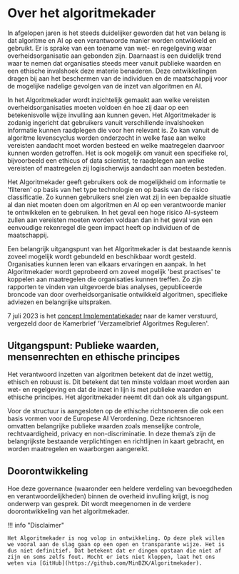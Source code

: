 # Over het algoritmekader
In afgelopen jaren is het steeds duidelijker geworden dat het van belang is dat algoritme en AI op een verantwoorde manier worden ontwikkeld en gebruikt. Er is sprake van een toename van wet- en regelgeving waar overheidsorganisatie aan gebonden zijn. Daarnaast is een duidelijk trend waar te nemen dat organisaties steeds meer vanuit publieke waarden en een ethische invalshoek deze materie benaderen. Deze ontwikkelingen dragen bij aan het beschermen van de individuen en de maatschappij voor de mogelijke nadelige gevolgen van de inzet van algoritmen en AI. 

In het Algoritmekader wordt inzichtelijk gemaakt aan welke vereisten overheidsorganisaties moeten voldoen én hoe zij daar op een betekenisvolle wijze invulling aan kunnen geven. Het Algoritmekader is zodanig ingericht dat gebruikers vanuit verschillende invalshoeken informatie kunnen raadplegen die voor hen relevant is. Zo kan vanuit de algoritme levenscyclus worden onderzocht in welke fase aan welke vereisten aandacht moet worden besteed en welke maatregelen daarvoor kunnen worden getroffen. Het is ook mogelijk om vanuit een specifieke rol, bijvoorbeeld een ethicus of data scientist, te raadplegen aan welke vereisten of maatregelen zij logischerwijs aandacht aan moeten besteden. 

Het Algoritmekader geeft gebruikers ook de mogelijkheid om informatie te 'filteren' op basis van het type technologie en op basis van de risico classificatie. Zo kunnen gebruikers snel zien wat zij in een bepaalde situatie al dan niet moeten doen om algoritmen en AI op een verantwoorde manier te ontwikkelen en te gebruiken. In het geval een hoge risico AI-systeem zullen aan vereisten moeten worden voldaan dan in het geval van een eenvoudige rekenregel die geen impact heeft op individuen of de maatschappij.  

Een belangrijk uitgangspunt van het Algoritmekader is dat bestaande kennis zoveel mogelijk wordt gebundeld en beschikbaar wordt gesteld. Organisaties kunnen leren van elkaars ervaringen en aanpak. In het Algoritmekader wordt geprobeerd om zoveel mogelijk 'best practises' te koppelen aan maatregelen die organisaties kunnen treffen. Zo zijn rapporten te vinden van uitgevoerde bias analyses, gepubliceerde broncode van door overheidsorganisatie ontwikkeld algoritmen, specifieke adviezen en belangrijke uitspraken. 


7 juli 2023 is het [concept Implementatiekader](https://www.rijksoverheid.nl/documenten/rapporten/2023/06/30/implementatiekader-verantwoorde-inzet-van-algoritmen) naar de kamer verstuurd, vergezeld door de Kamerbrief 'Verzamelbrief Algoritmes Reguleren'.


## Uitgangspunt: Publieke waarden, mensenrechten en ethische principes

Het verantwoord inzetten van algoritmen betekent dat de inzet wettig, ethisch en robuust is. Dit betekent dat ten minste voldaan moet worden aan wet- en regelgeving en dat de inzet in lijn is met publieke waarden en ethische principes. Het algoritmekader neemt dit dan ook als uitgangspunt.

Voor de structuur is aangesloten op de ethische richtsnoeren die ook een basis vormen voor de Europese AI Verordening. Deze richtsnoeren omvatten belangrijke publieke waarden zoals menselijke controle, rechtvaardigheid, privacy en non-discriminatie. In deze thema’s zijn de belangrijkste bestaande verplichtingen en richtlijnen in kaart gebracht, en worden maatregelen en waarborgen aangereikt. 


## Doorontwikkeling

Hoe deze governance (waaronder een heldere verdeling van bevoegdheden en verantwoordelijkheden) binnen de overheid invulling krijgt, is nog onderwerp van gesprek. Dit wordt  meegenomen in de verdere doorontwikkeling van het algoritmekader.

!!! info "Disclaimer"

    Het Algoritmekader is nog volop in ontwikkeling. Op deze plek willen we vooral aan de slag gaan op een open en transparante wijze. Het is dus niet definitief. Dat betekent dat er dingen opstaan die niet af zijn en soms zelfs fout. Mocht er iets niet kloppen, laat het ons weten via [GitHub](https://github.com/MinBZK/Algoritmekader).

